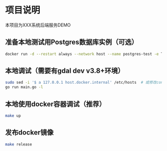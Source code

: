 # 项目说明

本项目为XXX系统后端服务DEMO

## 准备本地测试用Postgres数据库实例（可选）
```sh
docker run -d --restart always --network host --name postgres-test -e TZ=Asia/Shanghai -e PGTZ=Asia/Shanghai -e POSTGRES_PASSWORD=mysecretpassword -e PGDATA=/var/lib/postgresql/data/pgdata -v /home/wgdzlh/docker/postgres:/var/lib/postgresql/data postgres:11-bullseye
```

## 本地调试（需要有gdal dev v3.8+环境）
```sh
sudo sed -i '$ a 127.0.0.1 host.docker.internal' /etc/hosts  # 或修改config.toml
go run main.go -l
```

## 本地使用docker容器调试（推荐）
```sh
make up
```

## 发布docker镜像
```sh
make release
```
